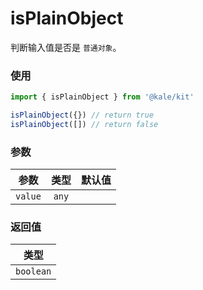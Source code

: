 # isPlainObject

判断输入值是否是 `普通对象`。

### 使用

```ts
import { isPlainObject } from '@kale/kit'

isPlainObject({}) // return true
isPlainObject([]) // return false
```

### 参数

| 参数    | 类型  | 默认值 |
| ------- | :---: | -----: |
| `value` | `any` |        |

### 返回值

|   类型    |
| :-------: |
| `boolean` |
